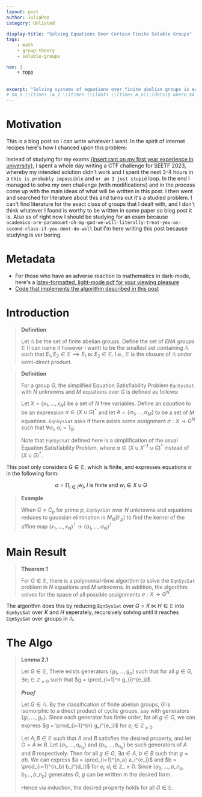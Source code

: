 ```yaml
---
layout: post
author: JuliaPoo
category: Unlisted

display-title: "Solving Equations Over Certain Finite Soluble Groups"
tags:
    - math
    - group-theory
    - soluble-groups

nav: |
    * TODO

    
excerpt: "Solving systems of equations over finite abelian groups is easy: It's just some flavor of gaussian elimination. This becomes significantly harder when the group is non-abelian. It is known that showing existence of a solution for a fixed, finite number of equations is $P$ for nilpotent groups and $NP$-complete for non-solvable groups, but the question remains open for soluble groups in general. Considering a simplification of this problem, this post presents informally a polynomial-time algorithm for groups in the closure of finite abelian groups with the semi-direct product, which contains non-nilpotent soluble groups."
# $A_0 \\ltimes (A_1 \\ltimes (\\ldots \\ltimes A_n)\\ldots)$ where $A_i$ are abelian.
---
```


# Motivation

This is a blog post so I can write whatever I want. In the spirit of internet recipes here's how I chanced upon this problem:

Instead of studying for my exams [\{insert rant on my first year experience in university\}](https://youtu.be/juBv2XWnwt8), I spent a whole day writing a CTF challenge for SEETF 2023, whereby my intended solution didn't work and I spent the next 3-4 hours in a `this is probably impossible` and `or am I just stupid` loop. In the end I managed to solve my own challenge (with modifications) and in the process come up with the main ideas of what will be written in this post. I then went and searched for literature about this and turns out it's a studied problem. I can't find literature for the exact class of groups that I dealt with, and I don't think whatever I found is worthy to be written in some paper so blog post it is. Also as of right now I should be studying for an exam because `academics-are-paramount-oh-my-god-we-will-literally-treat-you-as-second-class-if-you-dont-do-well` but I'm here writing this post because studying is ver boring.

# Metadata

- For those who have an adverse reaction to mathematics in dark-mode, here's a [latex-formatted, light-mode pdf for your viewing pleasure](TODO)
- [Code that implements the algorithm described in this post](TODO)

# Introduction

> **Definition**
> 
> Let $\mathbb{A}$ be the set of finite abelian groups. Define the set of _ENA groups_ $\mathbb{E}$ (I can name it however I want) to be the smallest set containing $\mathbb{A}$ such that $E_1, E_2 \in \mathbb{E} \implies E_1 \ltimes E_2 \in \mathbb{E}$. I.e., $\mathbb{E}$ is the closure of $\mathbb{A}$ under semi-direct product.

> **Definition**
>
> For a group $G$, the simplified Equation Satisfiability Problem $\texttt{EqnSysSat}$ with $N$ unknowns and $M$ equations over $G$ is defined as follows:
>
> Let $X = \lbrace x_1, \ldots, x_N\rbrace$ be a set of $N$ free variables. Define an _equation_ to be an expression $\alpha \in (X \cup G)^\ast$ and let $A = \lbrace \alpha_1, \ldots, \alpha_M\rbrace$ to be a set of $M$ equations. $\texttt{EqnSysSat}$ asks if there exists some assignment $\sigma: X \rightarrow G^N$ such that $\forall \alpha_i, \; \alpha_i = 1_G$.
>
> Note that $\texttt{EqnSysSat}$ defined here is a simplification of the usual Equation Satisfiability Problem, where $\alpha \in (X \cup X^{-1} \cup G)^\ast$ instead of $(X \cup G)^\ast$.

This post only considers $G \in \mathbb{E}$, which is finite, and expresses equations $\alpha$ in the following form:

$$
\alpha = \prod_{i \in I} w_i, \; I \text{ is finite and } w_i \in X \cup G
$$

> **Example**
>
> When $G = C_p$ for prime $p$, $\texttt{EqnSysSat}$ over $N$ unknowns and equations reduces to gaussian elimination in $M_N(\mathbb{F}_p)$ to find the kernel of the affine map $(x_1, \ldots, x_N)^\intercal \rightarrow (\alpha_1, \ldots, \alpha_N)^\intercal$

# Main Result

> **Theorem 1**
> 
> For $G \in \mathbb{E}$, there is a polynomial-time algorithm to solve the $\texttt{EqnSysSat}$ problem in $N$ equations and $M$ unknowns. In addition, the algorithm solves for the space of all possible assignments $\sigma: X \rightarrow G^N$.

The algorithm does this by reducing $\texttt{EqnSysSat}$ over $G = K \ltimes H \in \mathbb{E}$ into $\texttt{EqnSysSat}$ over $K$ and $H$ seperately, recursively solving until it reaches $\texttt{EqnSysSat}$ over groups in $\mathbb{A}$. 

# The Algo

> **Lemma 2.1**
> 
> Let $G \in \mathbb{E}$, There exists generators $\lbrace g_1, \ldots, g_n\rbrace$ such that for all $g \in G$, $\exists e_i \in \mathbb{Z}_{\ge 0}$ such that $g = \prod_{i=1}^n g_{i}^{e_i}$. 
>
> **_Proof_**
> 
> Let $G \in \mathbb{A}$. By the classification of finite abelian groups, $G$ is isomorphic to a direct product of cyclic groups, say with generators $\lbrace g_1,\ldots,g_{n}\rbrace$. Since each generator has finite order, for all $g \in G$, we can express $g = \prod_{i=1}^{n} g_i^{e_i}$ for $e_i \in \mathbb{Z}_{\ge 0}$.
>
> Let $A,B \in \mathbb{E}$ such that $A$ and $B$ satisfies the desired property, and let $G = A \ltimes B$. Let $\lbrace a_1,\ldots,a_{n_a}\rbrace$ and $\lbrace b_1,\ldots,b_{n_b}\rbrace$ be such generators of $A$ and $B$ respectively. Then for all $g \in G$, $\exists a \in A, \; b \in B$ such that $g = ab$. We can express $a = \prod_{i=1}^{n_a} a_i^{e_i}$ and $b = \prod_{i=1}^{n_b} b_i^{d_i}$ for $e_i, d_i \in \mathbb{Z}\_{\ge 0}$. Since $\lbrace a_0,\ldots,a\_{n_a}, b_1\ldots, b\_{n_b}\rbrace$ generates $G$, $g$ can be written in the desired form.
>
> Hence via induction, the desired property holds for all $G \in \mathbb{E}$.



<!--
TODO: Consider X^-1?
- Maybe we can split into generators first and then perform inverse. We know the orders of all the generators.
TODO: A note about the modification

NEED TO SHOW:
Every element in G can be expressed as a single product of generators.

Notes:

We need to characterise the property of Aut(K) for K |x H.
Fix h and let x be free in K. x^h needs to be represented
as an equation over (x, h, H, K) in K.

Let f in Aut(K) induced by conjugation of K by h.
f(x) = you know what fuck it case by case basis.

Suppose x can be split into generators
x = g1^x1...gn^xn, unknown xi, and
f(gi) = g1^a{i,1}...gn^a{i,n}
Then f(x) 
= f(g1)^x1...f(gn)^xn
is (a super long) equation of n unknowns in K.

So starting from say N unknowns and M equations in K |x_phi1 H, and suppose we've solved it in H. Now we solve in K. Let p1 = |phi1(H)|
At this point we'll have p1*N unknowns and M equations.
Then the process of splitting everything into their n generators brings to n*p1*N unknowns and M equations.
We can describe the (p1 - 1) non-trivial elements in Aut(K) with an equation in K, bringing us to p1*M equations.

We need to split each p1*M equations on the generators of K into each generator. This is trivial if K is abelian cuz then all the generators permute and are independent.

If K = A |x_phi2 B, A and B are abelian,
{
    We rename gi to be a1...an_a, b1...bn_b., n_a + n_b = n.
    If we quotient by B, since B is abelian we can split each equation into n_b equations on each bi.
    we'll have n_b*p1*N unknowns and n_b*p1*M equations.
    So we can solve normally in B.

    Let p2 = |phi2(B)|
    When we do the same trick as above we'll end up with
    p2*p1*N unknowns and p1*M equations in A.
    We can describe the (p2 - 1) non-trivial elements in Aut(A) with an equation in B, decomposed into generators, leaving p2*p1*M equations.
    Since A is abelian we can similarly split into generators
    So n_a*p2*p1*N unknowns and n_b*p2*p1*M equations.
    So we can solve normally in A.
}

If K is an ENA group, I guess we just delay splitting until we hit an abelian group?
{
    TODO: Actual implementation to concretise this thinking
}
-->
